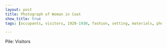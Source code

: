 ```yaml
---
layout: post
title: Photograph of Woman in Coat
show_title: true
tags: [occupants, visitors, 1920-1930, fashion, setting, materials, photography]

---
```


Pile: Visitors
